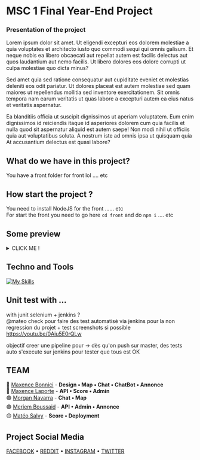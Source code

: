 # MSC 1 Final Year-End Project

### Presentation of the project
Lorem ipsum dolor sit amet. Ut eligendi excepturi eos dolorem molestiae a quia voluptates et architecto iusto quo commodi sequi qui omnis galisum. Et neque nobis ea libero obcaecati aut repellat autem est facilis delectus aut quos laudantium aut nemo facilis. Ut libero dolores eos dolore corrupti ut culpa molestiae quo dicta minus?

Sed amet quia sed ratione consequatur aut cupiditate eveniet et molestias deleniti eos odit pariatur. Ut dolores placeat est autem molestiae sed quam maiores ut repellendus mollitia sed inventore exercitationem. Sit omnis tempora nam earum veritatis ut quas labore a excepturi autem ea eius natus et veritatis aspernatur.

Ea blanditiis officia ut suscipit dignissimos ut aperiam voluptatem. Eum enim dignissimos id reiciendis itaque id asperiores dolorem cum quia facilis et nulla quod sit aspernatur aliquid est autem saepe! Non modi nihil ut officiis quia aut voluptatibus soluta. A nostrum iste ad omnis ipsa ut quisquam quia At accusantium delectus est quasi labore?

## What do we have in this project?
You have a front folder for front lol .... etc  

## How start the project ?
You need to install NodeJS for the front ...... etc  
For start the front you need to go here ``` cd front ``` and do ``` npm i ``` .... etc

## Some preview

<details>
  <summary>CLICK ME !</summary>
  <img width="550" alt="Landing_page_1" src="https://github.com/EpitechMscProPromo2025/T-YEP-600-MAR-6-1-finalproject-mateo.salvy/assets/110362553/8081e3fa-0d8c-44e4-b975-d34e1a165203">
  <img width="549" alt="404" src="https://github.com/EpitechMscProPromo2025/T-YEP-600-MAR-6-1-finalproject-mateo.salvy/assets/110362553/9004e0f6-90d6-433f-be57-56b373d42d91">
  <img width="551" alt="Feed_user" src="https://github.com/EpitechMscProPromo2025/T-YEP-600-MAR-6-1-finalproject-mateo.salvy/assets/110362553/30ee57e6-6530-48c0-beb4-1d82c7b5b97a">
  <img width="550" alt="Administration_general_admin_1" src="https://github.com/EpitechMscProPromo2025/T-YEP-600-MAR-6-1-finalproject-mateo.salvy/assets/110362553/2d38679f-9d7f-4914-9013-eab59838b0ad">
  <img width="548" alt="Chatbot_FAQ" src="https://github.com/EpitechMscProPromo2025/T-YEP-600-MAR-6-1-finalproject-mateo.salvy/assets/110362553/74855eb1-387c-470a-baef-8e1203b43fa4">
  <img width="549" alt="Profil_parameter_achievement" src="https://github.com/EpitechMscProPromo2025/T-YEP-600-MAR-6-1-finalproject-mateo.salvy/assets/110362553/f1fd0fcb-db92-4378-820d-cd7a5f44ff90">
</details>

## Techno and Tools
[![My Skills](https://skills.thijs.gg/icons?i=react,css,docker,nodejs,figma,mysql&theme=light)](https://skills.thijs.gg)

## Unit test with ...
with junit selenium + jenkins ?  
@mateo check pour faire des test automatisé via jenkins pour la non regression du projet + test screenshots si possible  
https://youtu.be/0Aiu5E0rQLw  

objectif creer une pipeline pour -> dès qu'on push sur master, des tests auto s'execute sur jenkins pour tester que tous est OK

## TEAM
🔵 [Maxence Bonnici](lien) - **Design • Map • Chat • ChatBot • Annonce**  
🔴 [Maxence Laporte](lien) - **API • Score • Admin**   
🟢 [Morgan Navarra](lien) - **Chat • Map**    
🟣 [Meriem Boussaid](lien) - **API • Admin • Annonce**    
🟡 [Matéo Salvy](lien) - **Score • Deployment**  

## Project Social Media
[FACEBOOK](lien) • [REDDIT](lien) • [INSTAGRAM](lien) • [TWITTER](lien)
